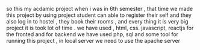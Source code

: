 so this my acdamic project when i was in 6th semester , that time we made this project
by using project  student can able to register their self and they also log in to hostel , they book their rooms , and every thing 
it is very  big project it is took lot of time .
we  have used , html, css. javascript, reactjs for the fronted and for backend we have used php, sql and some tool 
for running this project , in local server we need to use the apache server



